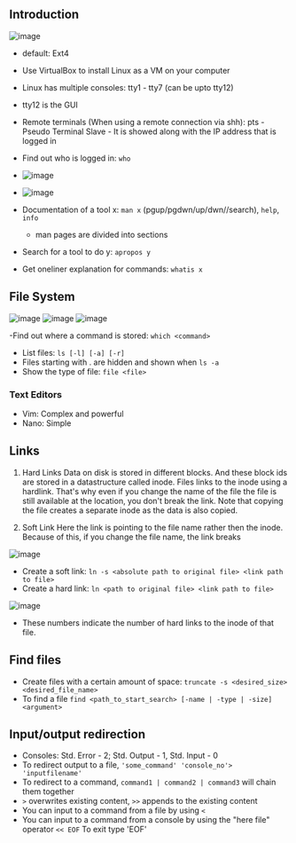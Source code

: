 ## Introduction

![image](https://user-images.githubusercontent.com/54491362/207887410-0e927cdb-7351-4deb-bcd3-8db77c5d0abe.png)

- default: Ext4
- Use VirtualBox to install Linux as a VM on your computer

- Linux has multiple consoles: tty1 - tty7 (can be upto tty12)
- tty12 is the GUI
- Remote terminals (When using a remote connection via shh): pts - Pseudo Terminal Slave - It is showed along with the IP address that is logged in

- Find out who is logged in: `who` 
- ![image](https://user-images.githubusercontent.com/54491362/207893450-050a916e-6ed3-46e9-96e6-c7060bd1710a.png)
- ![image](https://user-images.githubusercontent.com/54491362/207893519-3c20bf47-a829-432b-96cc-63cf92caa7e0.png)

- Documentation of a tool x: `man x` (pgup/pgdwn/up/dwn//search), `help`, `info`
  - man pages are divided into sections
- Search for a tool to do y: `apropos y`
- Get oneliner explanation for commands: `whatis x`


## File System
![image](https://user-images.githubusercontent.com/54491362/207903995-7d59e7eb-8fa8-45c9-b860-53a816e2a7c4.png)
![image](https://user-images.githubusercontent.com/54491362/207904179-bc19007b-d4e6-40a4-ad38-7d8d40bbd6f0.png)
![image](https://user-images.githubusercontent.com/54491362/207904477-45e68eca-223d-48a8-8d73-20806504eaf3.png)

-Find out where a command is stored: `which <command>`
- List files: `ls [-l] [-a] [-r]`
- Files starting with . are hidden and shown when `ls -a`
- Show the type of file: `file <file>`

### Text Editors
- Vim: Complex and powerful
- Nano: Simple

## Links 

1. Hard Links
Data on disk is stored in different blocks. And these block ids are stored in a datastructure called inode. Files links to the inode using a hardlink. That's why even if you change the name of the file the file is still available at the location, you don't break the link. Note that copying the file creates a separate inode as the data is also copied.

2. Soft Link
Here the link is pointing to the file name rather then the inode. Because of this, if you change the file name, the link breaks

![image](https://user-images.githubusercontent.com/54491362/209195843-fd34cf2c-e5be-43f7-bbfb-07c8b2b38837.png)

- Create a soft link: `ln -s <absolute path to original file> <link path to file>`
- Create a hard link: `ln <path to original file> <link path to file>`

![image](https://user-images.githubusercontent.com/54491362/209197271-b168ca16-bf10-4347-9ced-cf1bb2b19a42.png)
- These numbers indicate the number of hard links to the inode of that file. 

## Find files
- Create files with a certain amount of space: `truncate -s <desired_size> <desired_file_name>`
- To find a file `find <path_to_start_search> [-name | -type | -size] <argument>`

## Input/output redirection
- Consoles: Std. Error - 2; Std. Output - 1, Std. Input - 0
- To redirect output to a file, `'some_command' 'console_no'> 'inputfilename'`
- To redirect to a command, `command1 | command2 | command3` will chain them together
- `>` overwrites existing content, `>>` appends to the existing content
- You can input to a command from a file by using `<`
- You can input to a command from a console by using the "here file" operator `<< EOF` To exit type 'EOF'








